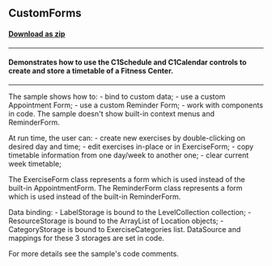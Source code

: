 ## CustomForms
#### [Download as zip](https://grapecity.github.io/DownGit/#/home?url=https://github.com/GrapeCity/ComponentOne-WinForms-Samples/tree/master/NetFramework\Schedule\VB\CustomForms)
____
#### Demonstrates how to use the C1Schedule and C1Calendar controls to create and store a timetable of a Fitness Center. 
____
The sample shows how to: - bind to custom data; - use a custom Appointment Form; - use a custom Reminder Form; - work with components in code.  The sample doesn't show built-in context menus and ReminderForm. 

At run time, the user can: - create new exercises by double-clicking on desired day and time; - edit exercises in-place or in ExerciseForm; - copy timetable information from one day/week to another one; - clear current week timetable; 

The ExerciseForm class represents a form which is used instead of the built-in AppointmentForm. The ReminderForm class represents a form which is used instead of the built-in ReminderForm. 

Data binding: - LabelStorage is bound to the LevelCollection collection; - ResourceStorage is bound to the ArrayList of Location objects; - CategoryStorage is bound to ExerciseCategories list. DataSource and mappings for these 3 storages are set in code. 

For more details see the sample's code comments.  



